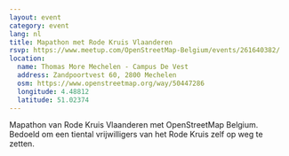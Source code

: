 ```yaml
---
layout: event
category: event
lang: nl
title: Mapathon met Rode Kruis Vlaanderen
rsvp: https://www.meetup.com/OpenStreetMap-Belgium/events/261640382/
location:
  name: Thomas More Mechelen - Campus De Vest
  address: Zandpoortvest 60, 2800 Mechelen
  osm: https://www.openstreetmap.org/way/50447286
  longitude: 4.48812
  latitude: 51.02374
---
```


Mapathon van Rode Kruis Vlaanderen met OpenStreetMap Belgium. Bedoeld om een tiental vrijwilligers van het Rode Kruis zelf op weg te zetten.
